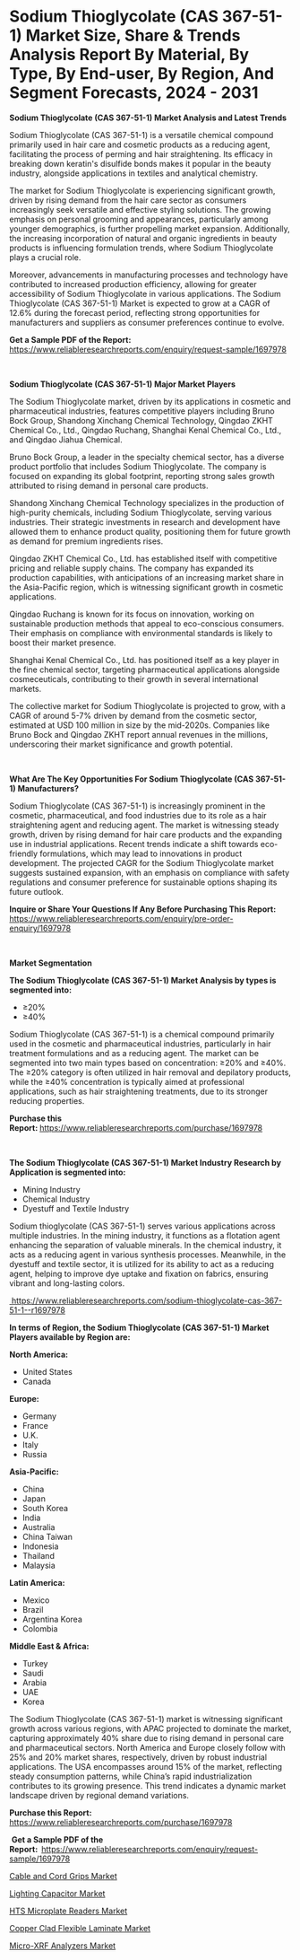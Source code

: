 <p><h1>Sodium Thioglycolate (CAS 367-51-1) Market Size, Share & Trends Analysis Report By Material, By Type, By End-user, By Region, And Segment Forecasts, 2024 - 2031</h1></p><p><strong>Sodium Thioglycolate (CAS 367-51-1) Market Analysis and Latest Trends</strong></p>
<p><p>Sodium Thioglycolate (CAS 367-51-1) is a versatile chemical compound primarily used in hair care and cosmetic products as a reducing agent, facilitating the process of perming and hair straightening. Its efficacy in breaking down keratin's disulfide bonds makes it popular in the beauty industry, alongside applications in textiles and analytical chemistry. </p><p>The market for Sodium Thioglycolate is experiencing significant growth, driven by rising demand from the hair care sector as consumers increasingly seek versatile and effective styling solutions. The growing emphasis on personal grooming and appearances, particularly among younger demographics, is further propelling market expansion. Additionally, the increasing incorporation of natural and organic ingredients in beauty products is influencing formulation trends, where Sodium Thioglycolate plays a crucial role.</p><p>Moreover, advancements in manufacturing processes and technology have contributed to increased production efficiency, allowing for greater accessibility of Sodium Thioglycolate in various applications. The Sodium Thioglycolate (CAS 367-51-1) Market is expected to grow at a CAGR of 12.6% during the forecast period, reflecting strong opportunities for manufacturers and suppliers as consumer preferences continue to evolve.</p></p>
<p><strong>Get a Sample PDF of the Report:&nbsp;</strong> <a href="https://www.reliableresearchreports.com/enquiry/request-sample/1697978?utm_campaign=16&utm_medium=2&utm_source=Github&utm_content=ia&utm_term=04102024&utm_id=sodium-thioglycolate-cas-367-51-1">https://www.reliableresearchreports.com/enquiry/request-sample/1697978</a></p>
<p>&nbsp;</p>
<p><strong>Sodium Thioglycolate (CAS 367-51-1) Major Market Players</strong></p>
<p><p>The Sodium Thioglycolate market, driven by its applications in cosmetic and pharmaceutical industries, features competitive players including Bruno Bock Group, Shandong Xinchang Chemical Technology, Qingdao ZKHT Chemical Co., Ltd., Qingdao Ruchang, Shanghai Kenal Chemical Co., Ltd., and Qingdao Jiahua Chemical. </p><p>Bruno Bock Group, a leader in the specialty chemical sector, has a diverse product portfolio that includes Sodium Thioglycolate. The company is focused on expanding its global footprint, reporting strong sales growth attributed to rising demand in personal care products. </p><p>Shandong Xinchang Chemical Technology specializes in the production of high-purity chemicals, including Sodium Thioglycolate, serving various industries. Their strategic investments in research and development have allowed them to enhance product quality, positioning them for future growth as demand for premium ingredients rises. </p><p>Qingdao ZKHT Chemical Co., Ltd. has established itself with competitive pricing and reliable supply chains. The company has expanded its production capabilities, with anticipations of an increasing market share in the Asia-Pacific region, which is witnessing significant growth in cosmetic applications.</p><p>Qingdao Ruchang is known for its focus on innovation, working on sustainable production methods that appeal to eco-conscious consumers. Their emphasis on compliance with environmental standards is likely to boost their market presence.</p><p>Shanghai Kenal Chemical Co., Ltd. has positioned itself as a key player in the fine chemical sector, targeting pharmaceutical applications alongside cosmeceuticals, contributing to their growth in several international markets.</p><p>The collective market for Sodium Thioglycolate is projected to grow, with a CAGR of around 5-7% driven by demand from the cosmetic sector, estimated at USD 100 million in size by the mid-2020s. Companies like Bruno Bock and Qingdao ZKHT report annual revenues in the millions, underscoring their market significance and growth potential.</p></p>
<p>&nbsp;</p>
<p><strong>What Are The Key Opportunities For Sodium Thioglycolate (CAS 367-51-1) Manufacturers?</strong></p>
<p><p>Sodium Thioglycolate (CAS 367-51-1) is increasingly prominent in the cosmetic, pharmaceutical, and food industries due to its role as a hair straightening agent and reducing agent. The market is witnessing steady growth, driven by rising demand for hair care products and the expanding use in industrial applications. Recent trends indicate a shift towards eco-friendly formulations, which may lead to innovations in product development. The projected CAGR for the Sodium Thioglycolate market suggests sustained expansion, with an emphasis on compliance with safety regulations and consumer preference for sustainable options shaping its future outlook.</p></p>
<p><strong>Inquire or Share Your Questions If Any Before Purchasing This Report:</strong> <a href="https://www.reliableresearchreports.com/enquiry/pre-order-enquiry/1697978?utm_campaign=16&utm_medium=2&utm_source=Github&utm_content=ia&utm_term=04102024&utm_id=sodium-thioglycolate-cas-367-51-1">https://www.reliableresearchreports.com/enquiry/pre-order-enquiry/1697978</a></p>
<p>&nbsp;</p>
<p><strong>Market Segmentation</strong></p>
<p><strong>The Sodium Thioglycolate (CAS 367-51-1) Market Analysis by types is segmented into:</strong></p>
<p><ul><li>≥20%</li><li>≥40%</li></ul></p>
<p><p>Sodium Thioglycolate (CAS 367-51-1) is a chemical compound primarily used in the cosmetic and pharmaceutical industries, particularly in hair treatment formulations and as a reducing agent. The market can be segmented into two main types based on concentration: ≥20% and ≥40%. The ≥20% category is often utilized in hair removal and depilatory products, while the ≥40% concentration is typically aimed at professional applications, such as hair straightening treatments, due to its stronger reducing properties.</p></p>
<p><strong>Purchase this Report:&nbsp;</strong><a href="https://www.reliableresearchreports.com/purchase/1697978?utm_campaign=16&utm_medium=2&utm_source=Github&utm_content=ia&utm_term=04102024&utm_id=sodium-thioglycolate-cas-367-51-1">https://www.reliableresearchreports.com/purchase/1697978</a></p>
<p>&nbsp;</p>
<p><strong>The Sodium Thioglycolate (CAS 367-51-1) Market Industry Research by Application is segmented into:</strong></p>
<p><ul><li>Mining Industry</li><li>Chemical Industry</li><li>Dyestuff and Textile Industry</li></ul></p>
<p><p>Sodium thioglycolate (CAS 367-51-1) serves various applications across multiple industries. In the mining industry, it functions as a flotation agent enhancing the separation of valuable minerals. In the chemical industry, it acts as a reducing agent in various synthesis processes. Meanwhile, in the dyestuff and textile sector, it is utilized for its ability to act as a reducing agent, helping to improve dye uptake and fixation on fabrics, ensuring vibrant and long-lasting colors.</p></p>
<p><a href="https://www.reliableresearchreports.com/sodium-thioglycolate-cas-367-51-1--r1697978?utm_campaign=16&utm_medium=2&utm_source=Github&utm_content=ia&utm_term=04102024&utm_id=sodium-thioglycolate-cas-367-51-1">&nbsp;https://www.reliableresearchreports.com/sodium-thioglycolate-cas-367-51-1--r1697978</a></p>
<p><strong>In terms of Region, the Sodium Thioglycolate (CAS 367-51-1) Market Players available by Region are:</strong></p>
<p>
    <p> <strong> North America: </strong>
        <ul>
            <li>United States</li>
            <li>Canada</li>
        </ul>
        </p> 
    <p> <strong> Europe: </strong>
        <ul>
            <li>Germany</li>
            <li>France</li>
            <li>U.K.</li>
            <li>Italy</li>
            <li>Russia</li>
        </ul>
        </p> 
    <p> <strong> Asia-Pacific: </strong>
        <ul>
            <li>China</li>
            <li>Japan</li>
            <li>South Korea</li>
            <li>India</li>
            <li>Australia</li>
            <li>China Taiwan</li>
            <li>Indonesia</li>
            <li>Thailand</li>
            <li>Malaysia</li>
        </ul>
        </p> 
    <p> <strong> Latin America: </strong>
        <ul>
            <li>Mexico</li>
            <li>Brazil</li>
            <li>Argentina Korea</li>
            <li>Colombia</li>
        </ul>
        </p> 
    <p> <strong> Middle East & Africa: </strong>
        <ul>
            <li>Turkey</li>
            <li>Saudi</li>
            <li>Arabia</li>
            <li>UAE</li>
            <li>Korea</li>
        </ul>
    </p>
    </p>
<p><p>The Sodium Thioglycolate (CAS 367-51-1) market is witnessing significant growth across various regions, with APAC projected to dominate the market, capturing approximately 40% share due to rising demand in personal care and pharmaceutical sectors. North America and Europe closely follow with 25% and 20% market shares, respectively, driven by robust industrial applications. The USA encompasses around 15% of the market, reflecting steady consumption patterns, while China’s rapid industrialization contributes to its growing presence. This trend indicates a dynamic market landscape driven by regional demand variations.</p></p>
<p><strong>Purchase this Report: </strong><a href="https://www.reliableresearchreports.com/purchase/1697978?utm_campaign=16&utm_medium=2&utm_source=Github&utm_content=ia&utm_term=04102024&utm_id=sodium-thioglycolate-cas-367-51-1">https://www.reliableresearchreports.com/purchase/1697978</a></p>
<p>&nbsp;<strong>Get a Sample PDF of the Report:&nbsp;&nbsp;</strong><a href="https://www.reliableresearchreports.com/enquiry/request-sample/1697978?utm_campaign=16&utm_medium=2&utm_source=Github&utm_content=ia&utm_term=04102024&utm_id=sodium-thioglycolate-cas-367-51-1">https://www.reliableresearchreports.com/enquiry/request-sample/1697978</a></p>
<p><strong></strong></p>
<p><p><a href="https://issuu.com/reportprime-2/docs/cable-and-cord-grips-market-size-20_070fccfea546da?utm_campaign=16&utm_medium=2&utm_source=Github&utm_content=ia&utm_term=04102024&utm_id=sodium-thioglycolate-cas-367-51-1">Cable and Cord Grips Market</a></p><p><a href="https://www.linkedin.com/pulse/lighting-capacitor-market2024-2031-industry-insights-investment-dcnqe?utm_campaign=16&utm_medium=2&utm_source=Github&utm_content=ia&utm_term=04102024&utm_id=sodium-thioglycolate-cas-367-51-1">Lighting Capacitor Market</a></p><p><a href="https://github.com/Dritamusajz475/Market-Research-Report-List-1/blob/main/hts-microplate-readers-market.md?utm_campaign=16&utm_medium=2&utm_source=Github&utm_content=ia&utm_term=04102024&utm_id=sodium-thioglycolate-cas-367-51-1">HTS Microplate Readers Market</a></p><p><a href="https://issuu.com/reportprime-2/docs/copper-clad-flexible-laminate-marke_430c5c3c0233b5?utm_campaign=16&utm_medium=2&utm_source=Github&utm_content=ia&utm_term=04102024&utm_id=sodium-thioglycolate-cas-367-51-1">Copper Clad Flexible Laminate Market</a></p><p><a href="https://github.com/AlbertGonzalez266/Market-Research-Report-List-1/blob/main/micro-xrf-analyzers-market.md?utm_campaign=16&utm_medium=2&utm_source=Github&utm_content=ia&utm_term=04102024&utm_id=sodium-thioglycolate-cas-367-51-1">Micro-XRF Analyzers Market</a></p></p>